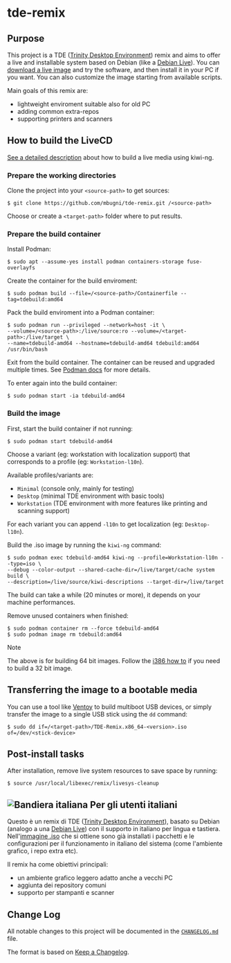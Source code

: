 # tde-remix

## Purpose
This project is a TDE ([Trinity Desktop Environment][08]) remix and aims to offer a live and installable system based on Debian (like a [Debian Live][01]). You can [download a live image][02] and try the software, and then install it in your PC if you want.
You can also customize the image starting from available scripts.

Main goals of this remix are:
* lightweight enviroment suitable also for old PC
* adding common extra-repos
* supporting printers and scanners

## How to build the LiveCD
[See a detailed description][03] about how to build a live media using kiwi-ng.

### Prepare the working directories
Clone the project into your `<source-path>` to get sources:

```shell
$ git clone https://github.com/mbugni/tde-remix.git /<source-path>
```

Choose or create a `<target-path>` folder where to put results.

### Prepare the build container
Install Podman:

```shell
$ sudo apt --assume-yes install podman containers-storage fuse-overlayfs
```

Create the container for the build enviroment:

```shell
$ sudo podman build --file=/<source-path>/Containerfile --tag=tdebuild:amd64
```

Pack the build enviroment into a Podman container:

```shell
$ sudo podman run --privileged --network=host -it \
--volume=/<source-path>:/live/source:ro --volume=/<target-path>:/live/target \
--name=tdebuild-amd64 --hostname=tdebuild-amd64 tdebuild:amd64 /usr/bin/bash
```

Exit from the build container. The container can be reused and upgraded multiple times.
See [Podman docs][06] for more details.

To enter again into the build container:

```shell
$ sudo podman start -ia tdebuild-amd64
```

### Build the image
First, start the build container if not running:

```shell
$ sudo podman start tdebuild-amd64
```

Choose a variant (eg: workstation with localization support) that corresponds to a profile (eg: `Workstation-l10n`).

Available profiles/variants are:
* `Minimal` (console only, mainly for testing)
* `Desktop` (minimal TDE environment with basic tools)
* `Workstation` (TDE environment with more features like printing and scanning support)

For each variant you can append `-l10n` to get localization (eg: `Desktop-l10n`).

Build the .iso image by running the `kiwi-ng` command:

```shell
$ sudo podman exec tdebuild-amd64 kiwi-ng --profile=Workstation-l10n --type=iso \
--debug --color-output --shared-cache-dir=/live/target/cache system build \
--description=/live/source/kiwi-descriptions --target-dir=/live/target
```

The build can take a while (20 minutes or more), it depends on your machine performances.

Remove unused containers when finished:

```shell
$ sudo podman container rm --force tdebuild-amd64
$ sudo podman image rm tdebuild:amd64
```

> [!NOTE]
>
> The above is for building 64 bit images.
> Follow the [i386 how to](./how-to-build-i386.md) if you need to build a 32 bit image.

## Transferring the image to a bootable media
You can use a tool like [Ventoy][07] to build multiboot USB devices, or simply transfer the image to a single
USB stick using the `dd` command:

```shell
$ sudo dd if=/<target-path>/TDE-Remix.x86_64-<version>.iso of=/dev/<stick-device>
```

## Post-install tasks
After installation, remove live system resources to save space by running:

```shell
$ source /usr/local/libexec/remix/livesys-cleanup
```

## ![Bandiera italiana][04] Per gli utenti italiani
Questo è un remix di TDE ([Trinity Desktop Environment][08]), basato su Debian (analogo a una [Debian Live][01]) con il supporto in italiano per lingua e tastiera. Nell'[immagine .iso][02] che si ottiene sono già installati i pacchetti e le configurazioni per il funzionamento in italiano del sistema (come l'ambiente grafico, i repo extra etc).

Il remix ha come obiettivi principali:
* un ambiente grafico leggero adatto anche a vecchi PC
* aggiunta dei repository comuni
* supporto per stampanti e scanner

## Change Log
All notable changes to this project will be documented in the [`CHANGELOG.md`](CHANGELOG.md) file.

The format is based on [Keep a Changelog][05].

[01]: https://www.debian.org/devel/debian-live/
[02]: https://github.com/mbugni/tde-remix/releases
[03]: https://osinside.github.io/kiwi
[04]: http://flagpedia.net/data/flags/mini/it.png
[05]: https://keepachangelog.com/
[06]: https://docs.podman.io/
[07]: https://www.ventoy.net/
[08]: https://www.trinitydesktop.org/